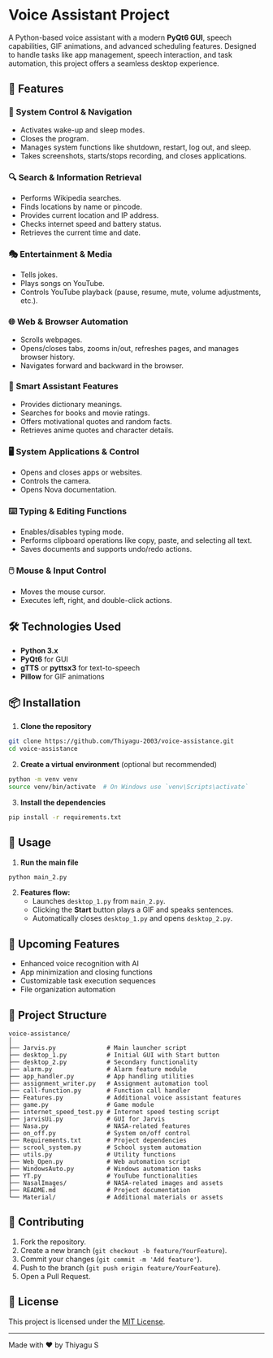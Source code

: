 # Voice Assistant Project

A Python-based voice assistant with a modern **PyQt6 GUI**, speech capabilities, GIF animations, and advanced scheduling features. Designed to handle tasks like app management, speech interaction, and task automation, this project offers a seamless desktop experience.

## 🚀 Features

### 🔧 System Control & Navigation

- Activates wake-up and sleep modes.
- Closes the program.
- Manages system functions like shutdown, restart, log out, and sleep.
- Takes screenshots, starts/stops recording, and closes applications.

### 🔍 Search & Information Retrieval

- Performs Wikipedia searches.
- Finds locations by name or pincode.
- Provides current location and IP address.
- Checks internet speed and battery status.
- Retrieves the current time and date.

### 🎭 Entertainment & Media

- Tells jokes.
- Plays songs on YouTube.
- Controls YouTube playback (pause, resume, mute, volume adjustments, etc.).

### 🌐 Web & Browser Automation

- Scrolls webpages.
- Opens/closes tabs, zooms in/out, refreshes pages, and manages browser history.
- Navigates forward and backward in the browser.

### 🧠 Smart Assistant Features

- Provides dictionary meanings.
- Searches for books and movie ratings.
- Offers motivational quotes and random facts.
- Retrieves anime quotes and character details.

### 🖥️ System Applications & Control

- Opens and closes apps or websites.
- Controls the camera.
- Opens Nova documentation.

### ⌨️ Typing & Editing Functions

- Enables/disables typing mode.
- Performs clipboard operations like copy, paste, and selecting all text.
- Saves documents and supports undo/redo actions.

### 🖱️ Mouse & Input Control

- Moves the mouse cursor.
- Executes left, right, and double-click actions.

## 🛠️ Technologies Used

- **Python 3.x**
- **PyQt6** for GUI
- **gTTS** or **pyttsx3** for text-to-speech
- **Pillow** for GIF animations

## 📦 Installation

1. **Clone the repository**

```bash
git clone https://github.com/Thiyagu-2003/voice-assistance.git
cd voice-assistance
```

2. **Create a virtual environment** (optional but recommended)

```bash
python -m venv venv
source venv/bin/activate  # On Windows use `venv\Scripts\activate`
```

3. **Install the dependencies**

```bash
pip install -r requirements.txt
```

## 🎯 Usage

1. **Run the main file**

```bash
python main_2.py
```

2. **Features flow:**
   - Launches `desktop_1.py` from `main_2.py`.
   - Clicking the **Start** button plays a GIF and speaks sentences.
   - Automatically closes `desktop_1.py` and opens `desktop_2.py`.

## 🔔 Upcoming Features

- Enhanced voice recognition with AI
- App minimization and closing functions
- Customizable task execution sequences
- File organization automation

## 📂 Project Structure

```
voice-assistance/
│
├── Jarvis.py              # Main launcher script
├── desktop_1.py           # Initial GUI with Start button
├── desktop_2.py           # Secondary functionality
├── alarm.py               # Alarm feature module
├── app_handler.py         # App handling utilities
├── assignment_writer.py   # Assignment automation tool
├── call-function.py       # Function call handler
├── Features.py            # Additional voice assistant features
├── game.py                # Game module
├── internet_speed_test.py # Internet speed testing script
├── jarvisUi.py            # GUI for Jarvis
├── Nasa.py                # NASA-related features
├── on_off.py              # System on/off control
├── Requirements.txt       # Project dependencies
├── scrool_system.py       # School system automation
├── utils.py               # Utility functions
├── Web_Open.py            # Web automation script
├── WindowsAuto.py         # Windows automation tasks
├── YT.py                  # YouTube functionalities
├── NasalImages/           # NASA-related images and assets
├── README.md              # Project documentation
└── Material/              # Additional materials or assets

```

## 🤝 Contributing

1. Fork the repository.
2. Create a new branch (`git checkout -b feature/YourFeature`).
3. Commit your changes (`git commit -m 'Add feature'`).
4. Push to the branch (`git push origin feature/YourFeature`).
5. Open a Pull Request.

## 📄 License

This project is licensed under the [MIT License](LICENSE).

---

Made with ❤️ by Thiyagu S

